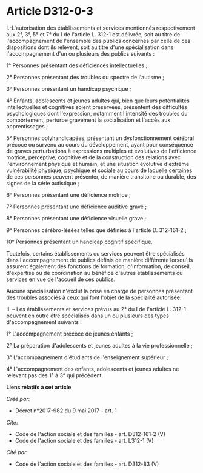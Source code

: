 # Article D312-0-3

I.-L'autorisation des établissements et services mentionnés respectivement aux 2°, 3°, 5° et 7° du I de l'article L. 312-1
est délivrée, soit au titre de l'accompagnement de l'ensemble des publics concernés par celle de ces dispositions dont ils
relèvent, soit au titre d'une spécialisation dans l'accompagnement d'un ou plusieurs des publics suivants : 

1° Personnes présentant des déficiences intellectuelles ; 

2° Personnes présentant des troubles du spectre de l'autisme ; 

3° Personnes présentant un handicap psychique ; 

4° Enfants, adolescents et jeunes adultes qui, bien que leurs potentialités intellectuelles et cognitives soient préservées,
présentent des difficultés psychologiques dont l'expression, notamment l'intensité des troubles du comportement, perturbe
gravement la socialisation et l'accès aux apprentissages ; 

5° Personnes polyhandicapées, présentant un dysfonctionnement cérébral précoce ou survenu au cours du développement, ayant
pour conséquence de graves perturbations à expressions multiples et évolutives de l'efficience motrice, perceptive, cognitive
et de la construction des relations avec l'environnement physique et humain, et une situation évolutive d'extrême
vulnérabilité physique, psychique et sociale au cours de laquelle certaines de ces personnes peuvent présenter, de manière
transitoire ou durable, des signes de la série autistique ; 

6° Personnes présentant une déficience motrice ; 

7° Personnes présentant une déficience auditive grave ; 

8° Personnes présentant une déficience visuelle grave ; 

9° Personnes cérébro-lésées telles que définies à l'article D. 312-161-2 ; 

10° Personnes présentant un handicap cognitif spécifique. 

Toutefois, certains établissements ou services peuvent être spécialisés dans l'accompagnement de publics définis de manière
différente lorsqu'ils assurent également des fonctions de formation, d'information, de conseil, d'expertise ou de
coordination au bénéfice d'autres établissements ou services en vue de l'accueil de ces publics. 

Aucune spécialisation n'exclut la prise en charge de personnes présentant des troubles associés à ceux qui font l'objet de la
spécialité autorisée. 

II. – Les établissements et services prévus au 2° du I de l'article L. 312-1 peuvent en outre être spécialisés dans un ou
plusieurs des types d'accompagnement suivants : 

1° L'accompagnement précoce de jeunes enfants ; 

2° La préparation d'adolescents et jeunes adultes à la vie professionnelle ; 

3° L'accompagnement d'étudiants de l'enseignement supérieur ; 

4° L'accompagnement des enfants, adolescents et jeunes adultes ne relevant pas des 1° à 3° qui précèdent.

**Liens relatifs à cet article**

_Créé par_:

  - Décret n°2017-982 du 9 mai 2017 - art. 1

_Cite_:

  - Code de l'action sociale et des familles - art. D312-161-2 (V)
  - Code de l'action sociale et des familles - art. L312-1 (V)

_Cité par_:

  - Code de l'action sociale et des familles - art. D312-83 (V)
